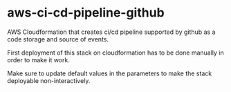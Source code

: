 # aws-ci-cd-pipeline-github
AWS Cloudformation that creates ci/cd pipeline supported by github as a code
storage and source of events.

First deployment of this stack on cloudformation has to be done manually in
order to make it work.

Make sure to update default values in the parameters to make the stack
deployable non-interactively.
